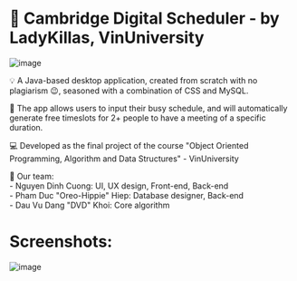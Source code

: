 # :date: Cambridge Digital Scheduler - by LadyKillas, VinUniversity

![image](https://user-images.githubusercontent.com/84661482/119254719-26081900-bbe2-11eb-9ffb-31e31866a999.png)

:bulb: A Java-based desktop application, created from scratch with no plagiarism 😉, seasoned with a combination of CSS and MySQL.    

:toolbox: The app allows users to input their busy schedule, and will automatically generate free timeslots for 2+ people to have a meeting of a specific duration.     
  
:computer: Developed as the final project of the course "Object Oriented Programming, Algorithm and Data Structures" - VinUniversity     

:brain: Our team:    
        - Nguyen Dinh Cuong: UI, UX design, Front-end, Back-end   
        - Pham Duc "Oreo-Hippie" Hiep: Database designer, Back-end   
        - Dau Vu Dang "DVD" Khoi: Core algorithm  
    
    
# Screenshots:
<p align="center">
  
![image](https://user-images.githubusercontent.com/84661482/119263707-5cf22500-bc0a-11eb-8c70-81eaa37ea9ce.png)
  
</p>


